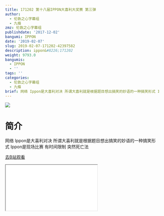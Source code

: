 ```yaml
---
title: 171202 第十八届IPPON大喜利大奖赛 第三弹
author:
  - 伦敦之心字幕组
  - 九條
zmz: 伦敦之心字幕组
publishdate: '2017-12-02'
bangumi: IPPON
date: '2019-02-07'
slug: 2019-02-07-171202-42397582
description: ippon&#8226;171202
weight: 9793.0
bangumis:
  - IPPON
  - ''
tags: ''
categories:
  - 伦敦之心字幕组
  - 九條
brief: 网络 Ippon是大喜利对决 所谓大喜利就是根据题目想出搞笑的妙语的一种搞笑形式 Ippon是现场比赛 有时间限制 突然死亡法
---
```

![](https://i.imgur.com/li4jepz.jpg)
# 简介  
网络
Ippon是大喜利对决 所谓大喜利就是根据题目想出搞笑的妙语的一种搞笑形式 Ippon是现场比赛 有时间限制 突然死亡法  

[去B站观看](https://www.bilibili.com/video/av42397582/)
<div class ="resp-container"><iframe class="testiframe" src="//player.bilibili.com/player.html?aid=42397582"", scrolling="no", allowfullscreen="true" > </iframe></div> 
